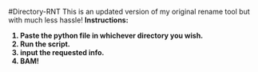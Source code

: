 #Directory-RNT
This is an updated version of my original rename tool but with much less hassle!
<b>  Instructions:<b>
1. Paste the python file in whichever directory you wish. 
2. Run the script. 
3. input the requested info.
4. BAM!

